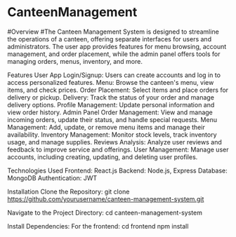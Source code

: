 # CanteenManagement
#Overview
#The Canteen Management System is designed to streamline the operations of a canteen, offering separate interfaces for users and administrators. The user app provides features for menu browsing, account management, and order placement, while the admin panel offers tools for managing orders, menus, inventory, and more.

Features
User App
Login/Signup: Users can create accounts and log in to access personalized features.
Menu: Browse the canteen's menu, view items, and check prices.
Order Placement: Select items and place orders for delivery or pickup.
Delivery: Track the status of your order and manage delivery options.
Profile Management: Update personal information and view order history.
Admin Panel
Order Management: View and manage incoming orders, update their status, and handle special requests.
Menu Management: Add, update, or remove menu items and manage their availability.
Inventory Management: Monitor stock levels, track inventory usage, and manage supplies.
Reviews Analysis: Analyze user reviews and feedback to improve service and offerings.
User Management: Manage user accounts, including creating, updating, and deleting user profiles.

Technologies Used
Frontend: React.js
Backend: Node.js, Express
Database: MongoDB
Authentication: JWT

Installation
Clone the Repository:
git clone https://github.com/yourusername/canteen-management-system.git

Navigate to the Project Directory:
cd canteen-management-system

Install Dependencies:
For the frontend:
cd frontend
npm install
